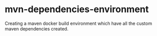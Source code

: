 # mvn-dependencies-environment
Creating a maven docker build environment which have all the custom maven dependencies created.
